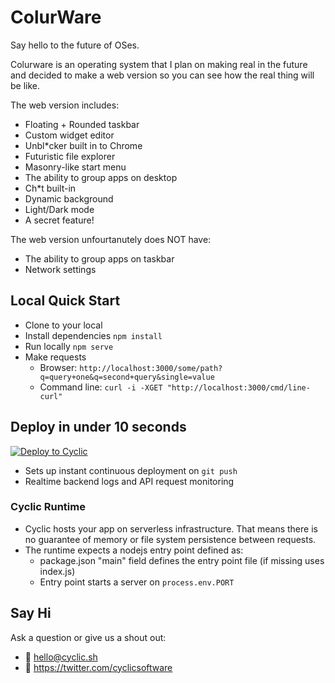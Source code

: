 # ColurWare

Say hello to the future of OSes.

Colurware is an operating system that I plan on making real in the future and decided to make a web version so you can see how the real thing will be like.

The web version includes:

- Floating + Rounded taskbar
- Custom widget editor
- Unbl*cker built in to Chrome
- Futuristic file explorer
- Masonry-like start menu
- The ability to group apps on desktop
- Ch*t built-in
- Dynamic background
- Light/Dark mode
- A secret feature!

The web version unfourtanutely does NOT have:

- The ability to group apps on taskbar
- Network settings

## Local Quick Start

- Clone to your local
- Install dependencies `npm install`
- Run locally `npm serve`
- Make requests
  - Browser: `http://localhost:3000/some/path?q=query+one&q=second+query&single=value`
  - Command line: `curl -i -XGET "http://localhost:3000/cmd/line-curl"`

## Deploy in under 10 seconds

[![Deploy to Cyclic](https://deploy.cyclic.app/button.svg)](https://deploy.cyclic.app/)
- Sets up instant continuous deployment on `git push`
- Realtime backend logs and API request monitoring

### Cyclic Runtime

- Cyclic hosts your app on serverless infrastructure. That means there is no guarantee of memory or file system persistence between requests.
- The runtime expects a nodejs entry point defined as:
  - package.json "main" field defines the entry point file (if missing uses index.js)
  - Entry point starts a server on `process.env.PORT`

## Say Hi

Ask a question or give us a shout out:

- 💌 hello@cyclic.sh
- 🐣 https://twitter.com/cyclicsoftware
